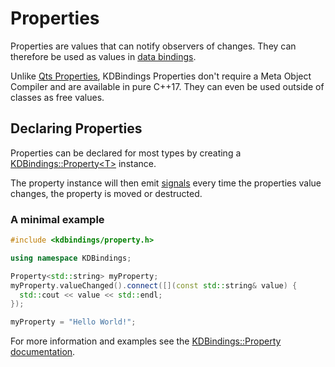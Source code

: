 # Properties

Properties are values that can notify observers of changes.
They can therefore be used as values in [data bindings](data-binding.md).

Unlike [Qts Properties](https://doc.qt.io/qt-5/properties.html), KDBindings Properties don't require a Meta Object Compiler and are available in pure C++17.
They can even be used outside of classes as free values.

## Declaring Properties
Properties can be declared for most types by creating a [KDBindings::Property<T\>](../Classes/classKDBindings_1_1Property.md) instance.

The property instance will then emit [signals](signals-slots.md) every time the properties value changes, the property is moved or destructed.

### A minimal example
``` cpp
#include <kdbindings/property.h>

using namespace KDBindings;

Property<std::string> myProperty;
myProperty.valueChanged().connect([](const std::string& value) {
  std::cout << value << std::endl;
});

myProperty = "Hello World!";
```

For more information and examples see the [KDBindings::Property documentation](../Classes/classKDBindings_1_1Property.md).
